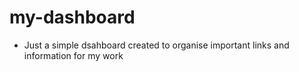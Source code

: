 # my-dashboard
 - Just a simple dsahboard created to organise important links and information for my work
